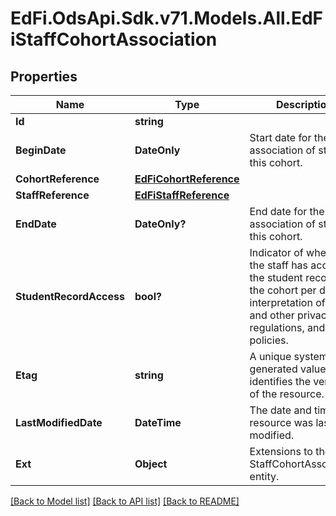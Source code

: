 # EdFi.OdsApi.Sdk.v71.Models.All.EdFiStaffCohortAssociation

## Properties

Name | Type | Description | Notes
------------ | ------------- | ------------- | -------------
**Id** | **string** |  | [optional] 
**BeginDate** | **DateOnly** | Start date for the association of staff to this cohort. | 
**CohortReference** | [**EdFiCohortReference**](EdFiCohortReference.md) |  | 
**StaffReference** | [**EdFiStaffReference**](EdFiStaffReference.md) |  | 
**EndDate** | **DateOnly?** | End date for the association of staff to this cohort. | [optional] 
**StudentRecordAccess** | **bool?** | Indicator of whether the staff has access to the student records of the cohort per district interpretation of FERPA and other privacy laws, regulations, and policies. | [optional] 
**Etag** | **string** | A unique system-generated value that identifies the version of the resource. | [optional] 
**LastModifiedDate** | **DateTime** | The date and time the resource was last modified. | [optional] 
**Ext** | **Object** | Extensions to the StaffCohortAssociation entity. | [optional] 

[[Back to Model list]](../README.md#documentation-for-models) [[Back to API list]](../README.md#documentation-for-api-endpoints) [[Back to README]](../README.md)

